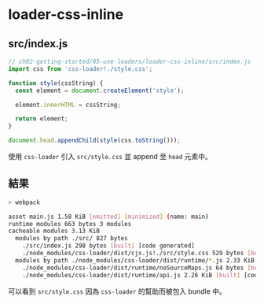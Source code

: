 # loader-css-inline

## src/index.js

```js
// ch02-getting-started/05-use-loaders/loader-css-inline/src/index.js
import css from 'css-loader!./style.css';

function style(cssString) {
  const element = document.createElement('style');

  element.innerHTML = cssString;

  return element;
}

document.head.appendChild(style(css.toString()));
```

使用 `css-loader` 引入 `src/style.css` 並 append 至 `head` 元素中。

## 結果

```bash
> webpack

asset main.js 1.58 KiB [emitted] [minimized] (name: main)
runtime modules 663 bytes 3 modules
cacheable modules 3.13 KiB
  modules by path ./src/ 827 bytes
    ./src/index.js 298 bytes [built] [code generated]
    ./node_modules/css-loader/dist/cjs.js!./src/style.css 529 bytes [built] [code generated]
  modules by path ./node_modules/css-loader/dist/runtime/*.js 2.33 KiB
    ./node_modules/css-loader/dist/runtime/noSourceMaps.js 64 bytes [built] [code generated]
    ./node_modules/css-loader/dist/runtime/api.js 2.26 KiB [built] [code generated]
```

可以看到 `src/style.css` 因為 `css-loader` 的幫助而被包入 bundle 中。
